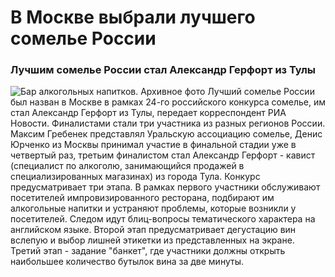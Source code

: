 # В Москве выбрали лучшего сомелье России
### Лучшим сомелье России стал Александр Герфорт из Тулы
![]( https://cdnn21.img.ria.ru/images/148483/83/1484838373_0:314:5968:3670_1280x0_80_0_0_9923eed9cd327250a525d952a0509c85.jpg " Бар алкогольных напитков. Архивное фото ")
Лучший сомелье России был назван в Москве в рамках 24-го российского конкурса сомелье, им стал Александр Герфорт из Тулы, передает корреспондент РИА Новости.
Финалистами стали три участника из разных регионов России. Максим Гребенек представлял Уральскую ассоциацию сомелье, Денис Юрченко из Москвы принимал участие в финальной стадии уже в четвертый раз, третьим финалистом стал Александр Герфорт - кавист (специалист по алкоголю, занимающийся продажей в специализированных магазинах) из города Тула.
Конкурс предусматривает три этапа. В рамках первого участники обслуживают посетителей импровизированного ресторана, подбирают им алкогольные напитки и устраняют проблемы, которые возникли у посетителей. Следом идут блиц-вопросы тематического характера на английском языке. Второй этап предусматривает дегустацию вин вслепую и выбор лишней этикетки из представленных на экране. Третий этап - задание "банкет", где участники должны открыть наибольшее количество бутылок вина за две минуты. 
